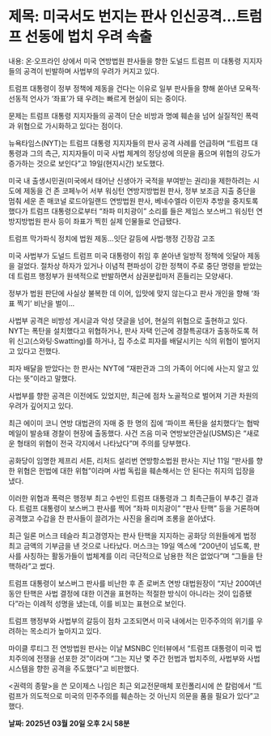 # **제목: 미국서도 번지는 판사 인신공격…트럼프 선동에 법치 우려 속출**

  내용: 온·오프라인 상에서 미국 연방법원 판사들을 향한 도널드 트럼프 미 대통령 지지자들의 공격이 빈발하며 사법부의 우려가 커지고 있다. 

트럼프 대통령이 정부 정책에 제동을 건다는 이유로 일부 판사들을 향해 쏟아낸 모욕적·선동적 언사가 ‘좌표’가 돼 우려는 빠르게 현실이 되는 중이다. 

문제는 트럼프 대통령 지지자들의 공격이 단순 비방과 명예 훼손을 넘어 실질적인 폭력과 위협으로 가시화하고 있다는 점이다. 

뉴욕타임스(NYT)는 트럼프 대통령 지지자들의 판사 공격 사례를 언급하며 “트럼프 대통령과 그의 측근, 지지자들이 미국 사법 체계의 정당성에 의문을 품으며 위협의 강도가 증가하는 것으로 보인다”고 19일(현지시간) 보도했다. 

미국 내 출생시민권(미국에서 태어난 신생아가 국적을 부여받는 권리)을 제한하려는 시도에 제동을 건 존 코페누어 서부 워싱턴 연방지방법원 판사, 정부 보조금 지출 중단을 멈춰 세운 존 매코널 로드아일랜드 연방법원 판사, 베네수엘라 이민자 추방을 중지토록 했다가 트럼프 대통령으로부터 “좌파 미치광이” 소리를 들은 제임스 보스버그 워싱턴 연방지방법원 판사 등이 좌표가 찍힌 실제 인물들로 언급됐다. 

트럼프 막가파식 정치에 법원 제동…잇단 갈등에 사법·행정 긴장감 고조 

미국 사법부가 도널드 트럼프 미국 대통령이 취임 후 쏟아낸 일방적 정책에 잇달아 제동을 걸었다. 절차상 하자가 있거나 이념적 편파성이 강한 정책이 주로 중단 명령을 받았는데 트럼프 행정부가 원색적으로 반발하면서 삼권분립마저 흔들리는 모양새다. 

정부가 법원 판단에 사실상 불복한 데 이어, 입맛에 맞지 않는다고 판사 개인을 향해 ‘좌표 찍기’ 비난을 벌이... 

사법부 공격은 비방성 게시글과 악성 댓글을 넘어, 현실의 위협으로 출현하고 있다. NYT는 폭탄을 설치했다고 위협하거나, 판사 자택 인근에 경찰특공대가 출동하도록 허위 신고(스와팅·Swatting)를 하거나, 집 주소로 피자를 배달시키는 식의 위협이 벌어지고 있다고 전했다. 

피자 배달을 받았다는 한 판사는 NYT에 “재판관과 그의 가족이 어디에 사는지 알고 있다는 뜻”이라고 말했다. 

사법부를 향한 공격은 이전에도 있었지만, 최근에 점차 노골적으로 벌어져 기관 차원의 우려가 깊어지고 있다. 

최근 에이미 코니 연방 대법관의 자매 중 한 명의 집에 ‘파이프 폭탄을 설치했다’는 협박 메일이 발송돼 경찰이 현장에 출동했다. 사건 즈음 미국 연방보안관실(USMS)은 “새로운 형태의 위협이 전국 각지에서 나타났다”며 주의를 당부했다. 

공화당이 임명한 제프리 서튼, 리처드 설리번 연방항소법원 판사는 지난 11일 “판사를 향한 위협은 헌법에 대한 위협”이라며 사법 독립을 훼손해서는 안 된다는 취지의 입장을 냈다. 

이러한 위협과 폭력은 행정부 최고 수반인 트럼프 대통령과 그 최측근들이 부추긴 결과다. 트럼프 대통령이 보스버그 판사를 찍어 “좌파 미치광이” “판사 탄핵” 등을 거론하며 공격했고 수갑을 찬 판사들이 끌려가는 사진을 올리며 조롱을 쏟아냈다. 

최근 일론 머스크 테슬라 최고경영자는 판사 탄핵을 지지하는 공화당 의원들에게 법정 최고 금액의 기부금을 낸 것으로 나타났다. 머스크는 19일 엑스에 “200년이 넘도록, 판사를 사칭하는 활동가들이 법체계를 이리 극단적으로 남용한 적은 없었다”며 “그들을 탄핵하라”고 썼다. 

트럼프 대통령이 보스버그 판사를 비난한 후 존 로버츠 연방 대법원장이 “지난 200여년 동안 탄핵은 사법 결정에 대한 이견을 표현하는 적절한 방식이 아니라는 것이 입증됐다”라는 이례적 성명을 냈는데, 이를 비꼬는 표현으로 보인다. 

트럼프 행정부와 사법부의 갈등이 점차 고조되면서 미국 내에서는 민주주의의 위기를 우려하는 목소리가 높아지고 있다. 

마이클 루티그 전 연방법원 판사는 이날 MSNBC 인터뷰에서 “트럼프 대통령이 미국 법치주의에 전쟁을 선포한 것”이라며 “그는 지난 몇 주간 헌법과 법치주의, 사법부와 사법 시스템을 향한 공격을 주도했다”고 비판했다. 

<권력의 종말>을 쓴 모이제스 나임은 최근 외교전문매체 포린폴리시에 쓴 칼럼에서 “트럼프가 의도적으로 미국의 민주주의를 훼손하는 것 아닌지 의문을 품을 필요가 있다”고 했다.

  **날짜: 2025년 03월 20일 오후 2시 58분**